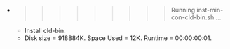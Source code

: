 * >>>>>>>>> Running inst-min-con-cld-bin.sh ...
  * Install cld-bin.
  * Disk size = 918884K. Space Used = 12K. Runtime = 00:00:00:01.
